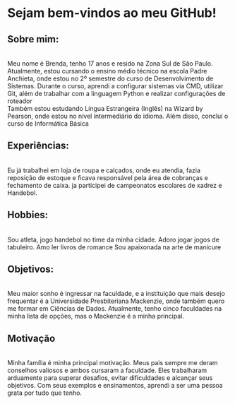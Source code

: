 <h1>Sejam bem-vindos ao meu GitHub!</h1>

<h2>Sobre mim:</h2>
<br>Meu nome é Brenda, tenho 17 anos e resido na Zona Sul de São Paulo. Atualmente, estou cursando o ensino médio técnico na escola Padre Anchieta, onde estou no 2º semestre do curso de Desenvolvimento de Sistemas. Durante o curso, aprendi a configurar sistemas via CMD, utilizar Git, além de trabalhar com a linguagem Python e realizar configurações de roteador 
<br>Também estou estudando Língua Estrangeira (Inglês) na Wizard by Pearson, onde estou no nível intermediário do idioma. Além disso, concluí o curso de Informática Básica
 
 <h2>Experiências: </h2>
 <br>Eu já trabalhei em loja de roupa e calçados, onde eu atendia, fazia reposição de estoque e ficava responsável pela área de cobranças e fechamento de caixa. 
 ja participei de campeonatos escolares de xadrez e Handebol.</h3>

 <h2>Hobbies: </h2>
<br>Sou atleta, jogo handebol no time da minha cidade. 
Adoro jogar jogos de tabuleiro. 
Amo ler livros de romance
Sou apaixonada na arte de manicure

<h2>Objetivos: </h2>
<br>Meu maior sonho é ingressar na faculdade, e a instituição que mais desejo frequentar é a Universidade Presbiteriana Mackenzie, onde também quero me formar em Ciências de Dados. Atualmente, tenho cinco faculdades na minha lista de opções, mas o Mackenzie é a minha principal.

<h2>Motivação</h2>
<br>Minha família é minha principal motivação. Meus pais sempre me deram conselhos valiosos e ambos cursaram a faculdade. Eles trabalharam arduamente para superar desafios, evitar dificuldades e alcançar seus objetivos. Com seus exemplos e ensinamentos, aprendi a ser uma pessoa grata por tudo que tenho. 
